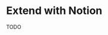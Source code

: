 # Extend with Notion

TODO

<!--
https://github.com/railwayapp/blog

https://github.com/nguyenduchuy271197/seminar-landing-page/blob/main/src/lib/notion.ts
-->
